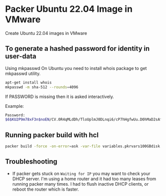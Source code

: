 # Packer Ubuntu 22.04 Image in VMware
Create Ubuntu 22.04 images in VMware

## To generate a hashed password for identity in user-data
Using mkpasswd
On Ubuntu you need to install whois package to get mkpasswd utility.

```sh
apt-get install whois
mkpasswd -m sha-512 --rounds=4096
```

If PASSWORD is missing then it is asked interactively.

Example:
```sh
Password:
$6$KU2P9m78xF3n$noEN/CV.0R4qMLdDh/TloUplmJ0DLnqi6/cP7hHgfwUu.D0hMaD2sAfxDT3eHP5BQ3HdgDkKuIk8zBh0mDLzO1
```

## Running packer build with hcl

```sh
packer build -force -on-error=ask -var-file variables.pkrvars100GBdisk.hcl -var-file vsphere.pkrvars.hcl ubuntu-22.04.pkr.hcl
```

## Troubleshooting
- If packer gets stuck on `Waiting for IP` you may want to check your DHCP server. I'm using a home router and it had too many leases from running packer many times. I had to flush inactive DHCP clients, or reboot the router which is faster.